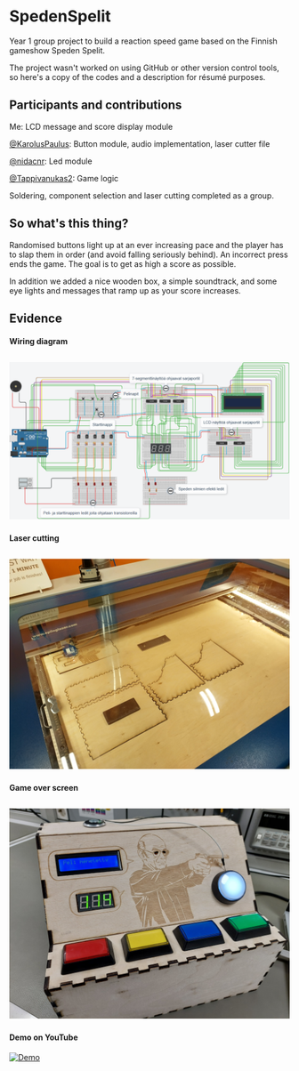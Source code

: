 # SpedenSpelit
Year 1 group project to build a reaction speed game based on the Finnish gameshow Speden Spelit. 

The project wasn't worked on using GitHub or other version control tools, so here's a copy of the codes and a description for résumé purposes.

## Participants and contributions
Me: LCD message and score display module

[@KarolusPaulus](https://github.com/KarolusPaulus): Button module, audio implementation, laser cutter file

[@nidacnr](https://github.com/nidacnr): Led module

[@Tappivanukas2](https://github.com/Tappivanukas2): Game logic

Soldering, component selection and laser cutting completed as a group.

## So what's this thing?
Randomised buttons light up at an ever increasing pace and the player has to slap them in order (and avoid falling seriously behind). An incorrect press ends the game. The goal is to get as high a score as possible.

In addition we added a nice wooden box, a simple soundtrack, and some eye lights and messages that ramp up as your score increases.

## Evidence
#### Wiring diagram

![Structure](images/structure.png?raw=true "How the game is built")
---
#### Laser cutting

![Box making its appearance](images/laatikon_rakennus2.jpg?raw=true "Box making its appearance")
---
#### Game over screen

![Game over](images/gameover.jpg?raw=true "Game over")
---
#### Demo on YouTube  

[![Demo](https://img.youtube.com/vi/NqiS4Us_Nrs/0.jpg)](https://www.youtube.com/watch?v=NqiS4Us_Nrs)
